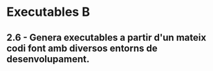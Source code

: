 # Executables B

## 2.6 - Genera executables a partir d'un mateix codi font amb diversos entorns de desenvolupament.
